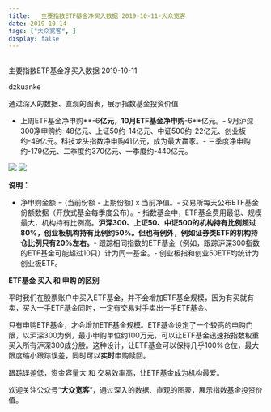 ```yaml
---
title:   主要指数ETF基金净买入数据 2019-10-11-大众宽客
date: 2019-10-14
tags: ["大众宽客", ]
display: false
---
```



## 



主要指数ETF基金净买入数据 2019-10-11




dzkuanke




通过深入的数据、直观的图表，展示指数基金投资价值

- 上周ETF基金净申购**-6**亿元，10月ETF基金净申购**-6**亿元。- 9月沪深300净申购约-48亿元、上证50约-14亿元、中证500约-22亿元、创业板约-49亿元。科技龙头指数净申购41亿元，成为最大赢家。- 三季度净申购约-179亿元、二季度约370亿元、一季度约-440亿元。




<img class="rich_pages" data-ratio="0.9754464285714286" data-s="300,640" src="https://mmbiz.qpic.cn/mmbiz_png/PKw3FQPmhIhlZtcV1edjzPqwibMDL3jI8bgsWGpOXrpAmv3SbaEiaEKickx46gpVEtsFfTM7ZrsHqP2KHMssia1pdA/640?wx_fmt=png" data-type="png" data-w="896" style=""/>

<img class="rich_pages" data-ratio="0.9799107142857143" data-s="300,640" src="https://mmbiz.qpic.cn/mmbiz_png/PKw3FQPmhIhlZtcV1edjzPqwibMDL3jI8wR4zbj2fhicYH8wxrgeFl1STtSa2NRq3e70NRvbEUa7Tz08ianYFTeSQ/640?wx_fmt=png" data-type="png" data-w="896" style=""/>

**说明：**
- 净申购金额 = (当前份额 - 上期份额) x 当前净值。- 交易所每天公布ETF基金份额数据（开放式基金每季度公布）。- 指数基金中，ETF基金费用最低、规模最大，机构持有比例高。**沪深300、上证50、中证500的机构持有比例超过80%，创业板机构持有比例约50%。但也有例外，例如证券类ETF的机构持仓比例只有20%左右。**- 跟踪相同指数的ETF基金（例如，跟踪沪深300指数的ETF基金可能超过10只）计为同一基金。- 创业板指和创业50ETF均统计为创业板ETF。






**ETF基金 买入 和 申购 的区别**



平时我们在股票账户中买入ETF基金，并不会增加ETF基金规模，因为有买就有卖，买入一手ETF基金同时，一定有交易对手卖出一手ETF基金。



只有申购ETF基金，才会增加ETF基金规模。ETF基金设定了一个较高的申购门限，以沪深300为例，最小申购单位约100万元，可以让ETF基金迅速按指数权重买入所有沪深300成分股。这种设计，让ETF基金可以保持几乎100%仓位，最大限度缩小跟踪误差，同时可以**实时**申购赎回。



跟踪误差低，资金容量大&nbsp;和 交易效率高，让ETF基金成为机构最爱。





欢迎关注公众号“**大众宽客**”，通过深入的数据、直观的图表，展示指数基金投资价值。